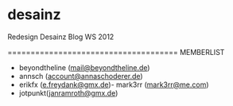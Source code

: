 desainz
=====================================

Redesign Desainz Blog WS 2012

=====================================
MEMBERLIST
- beyondtheline (mail@beyondtheline.de)
- annsch (account@annaschoderer.de)
- erikfx (e.freydank@gmx.de)- mark3rr (mark3rr@me.com)
- jotpunkt(janramroth@gmx.de)